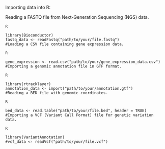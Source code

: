 Importing data into R:

Reading a FASTQ file from Next-Generation Sequencing (NGS) data.

```
R

library(Bioconductor)
fastq_data <- readFastq("path/to/your/file.fastq")
#Loading a CSV file containing gene expression data.
```
```
R

gene_expression <- read.csv("path/to/your/gene_expression_data.csv")
#Importing a genomic annotation file in GTF format.
```
```
R

library(rtracklayer)
annotation_data <- import("path/to/your/annotation.gtf")
#Reading a BED file with genomic coordinates.
```
```
R

bed_data <- read.table("path/to/your/file.bed", header = TRUE)
#Importing a VCF (Variant Call Format) file for genetic variation data.
```
```
R

library(VariantAnnotation)
#vcf_data <- readVcf("path/to/your/file.vcf")
```
